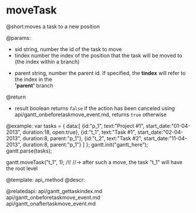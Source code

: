 moveTask
=============


@short:moves a task to a new position

@params: 
- sid		string, number			the id of the task to move
- tindex	number					the index of the position that the task will be moved to <br> (the index within a branch)
* parent	string, number			the parent id. If specified, the <b>tindex</b> will  refer to the  index in the <br> <b>'parent'</b> branch

@return
- result	boolean		returns `false` if the action has been canceled using api/gantt_onbeforetaskmove_event.md, returns `true` otherwise

@example:
var tasks = {
  data:[
     {id:"p_1", text:"Project #1", start_date:"01-04-2013", duration:18, 
     open:true},
     {id:"t_1", text:"Task #1", start_date:"02-04-2013", duration:8,
     parent:"p_1"},
     {id:"t_2", text:"Task #2", start_date:"11-04-2013", duration:8,
     parent:"p_1"}
   ]
};
gantt.init("gantt_here");
gantt.parse(tasks);
 
gantt.moveTask("t_1", 1); /*!*/
//-> after such a move, the task "t_1" will have the root level

@template:	api_method
@descr:

@relatedapi:
	api/gantt_gettaskindex.md
	api/gantt_onbeforetaskmove_event.md
	api/gantt_onaftertaskmove_event.md